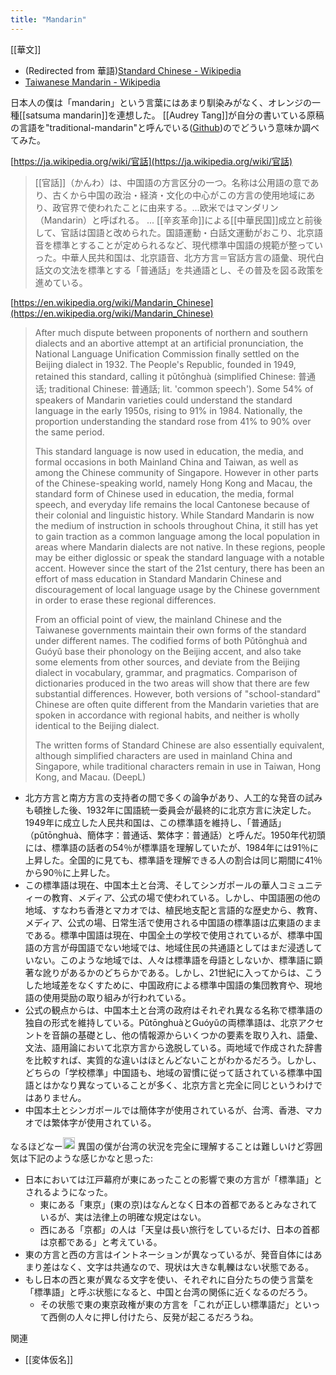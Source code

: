 ```yaml
---
title: "Mandarin"
---
```


[[華文]]
- (Redirected from 華語)[Standard Chinese - Wikipedia](https://en.wikipedia.org/wiki/Standard_Chinese)
- [Taiwanese Mandarin - Wikipedia](https://en.wikipedia.org/wiki/Taiwanese_Mandarin)

日本人の僕は「mandarin」という言葉にはあまり馴染みがなく、オレンジの一種[[satsuma mandarin]]を連想した。
[[Audrey Tang]]が自分の書いている原稿の言語を"traditional-mandarin"と呼んでいる([Github](https://github.com/pluralitybook/plurality/tree/main/contents/traditional-mandarin))のでどういう意味か調べてみた。

[https://ja.wikipedia.org/wiki/官話](https://ja.wikipedia.org/wiki/官話)
>  [[官話]]（かんわ）は、中国語の方言区分の一つ。名称は公用語の意であり、古くから中国の政治・経済・文化の中心がこの方言の使用地域にあり、政官界で使われたことに由来する。...欧米ではマンダリン（Mandarin）と呼ばれる。
>  ...
>  [[辛亥革命]]による[[中華民国]]成立と前後して、官話は国語と改められた。国語運動・白話文運動がおこり、北京語音を標準とすることが定められるなど、現代標準中国語の規範が整っていった。中華人民共和国は、北京語音、北方方言＝官話方言の語彙、現代白話文の文法を標準とする「普通話」を共通語とし、その普及を図る政策を進めている。

[https://en.wikipedia.org/wiki/Mandarin_Chinese](https://en.wikipedia.org/wiki/Mandarin_Chinese)
> After much dispute between proponents of northern and southern dialects and an abortive attempt at an artificial pronunciation, the National Language Unification Commission finally settled on the Beijing dialect in 1932. The People's Republic, founded in 1949, retained this standard, calling it pǔtōnghuà (simplified Chinese: 普通话; traditional Chinese: 普通話; lit. 'common speech'). Some 54% of speakers of Mandarin varieties could understand the standard language in the early 1950s, rising to 91% in 1984. Nationally, the proportion understanding the standard rose from 41% to 90% over the same period.
>
>  This standard language is now used in education, the media, and formal occasions in both Mainland China and Taiwan, as well as among the Chinese community of Singapore.
>   However in other parts of the Chinese-speaking world, namely Hong Kong and Macau, the standard form of Chinese used in education, the media, formal speech, and everyday life remains the local Cantonese because of their colonial and linguistic history. While Standard Mandarin is now the medium of instruction in schools throughout China, it still has yet to gain traction as a common language among the local population in areas where Mandarin dialects are not native. In these regions, people may be either diglossic or speak the standard language with a notable accent. However since the start of the 21st century, there has been an effort of mass education in Standard Mandarin Chinese and discouragement of local language usage by the Chinese government in order to erase these regional differences.
>
>  From an official point of view, the mainland Chinese and the Taiwanese governments maintain their own forms of the standard under different names. The codified forms of both Pǔtōnghuà and Guóyǔ base their phonology on the Beijing accent, and also take some elements from other sources, and deviate from the Beijing dialect in vocabulary, grammar, and pragmatics. Comparison of dictionaries produced in the two areas will show that there are few substantial differences. However, both versions of "school-standard" Chinese are often quite different from the Mandarin varieties that are spoken in accordance with regional habits, and neither is wholly identical to the Beijing dialect.
>
>  The written forms of Standard Chinese are also essentially equivalent, although simplified characters are used in mainland China and Singapore, while traditional characters remain in use in Taiwan, Hong Kong, and Macau.
(DeepL)
- 北方方言と南方方言の支持者の間で多くの論争があり、人工的な発音の試みも頓挫した後、1932年に国語統一委員会が最終的に北京方言に決定した。1949年に成立した人民共和国は、この標準語を維持し、「普通話」（pǔtōnghuà、簡体字：普通话、繁体字：普通話）と呼んだ。1950年代初頭には、標準語の話者の54％が標準語を理解していたが、1984年には91％に上昇した。全国的に見ても、標準語を理解できる人の割合は同じ期間に41％から90％に上昇した。
- この標準語は現在、中国本土と台湾、そしてシンガポールの華人コミュニティーの教育、メディア、公式の場で使われている。しかし、中国語圏の他の地域、すなわち香港とマカオでは、植民地支配と言語的な歴史から、教育、メディア、公式の場、日常生活で使用される中国語の標準語は広東語のままである。標準中国語は現在、中国全土の学校で使用されているが、標準中国語の方言が母国語でない地域では、地域住民の共通語としてはまだ浸透していない。このような地域では、人々は標準語を母語としないか、標準語に顕著な訛りがあるかのどちらかである。しかし、21世紀に入ってからは、こうした地域差をなくすために、中国政府による標準中国語の集団教育や、現地語の使用奨励の取り組みが行われている。
- 公式の観点からは、中国本土と台湾の政府はそれぞれ異なる名称で標準語の独自の形式を維持している。PǔtōnghuàとGuóyǔの両標準語は、北京アクセントを音韻の基礎とし、他の情報源からいくつかの要素を取り入れ、語彙、文法、語用論において北京方言から逸脱している。両地域で作成された辞書を比較すれば、実質的な違いはほとんどないことがわかるだろう。しかし、どちらの「学校標準」中国語も、地域の習慣に従って話されている標準中国語とはかなり異なっていることが多く、北京方言と完全に同じというわけではありません。
- 中国本土とシンガポールでは簡体字が使用されているが、台湾、香港、マカオでは繁体字が使用されている。

なるほどなー<img src='https://scrapbox.io/api/pages/nishio/nishio/icon' alt='nishio.icon' height="19.5"/>
異国の僕が台湾の状況を完全に理解することは難しいけど雰囲気は下記のような感じかなと思った:
- 日本においては江戸幕府が東にあったことの影響で東の方言が「標準語」とされるようになった。
    - 東にある「東京」(東の京)はなんとなく日本の首都であるとみなされているが、実は法律上の明確な規定はない。
    - 西にある「京都」の人は「天皇は長い旅行をしているだけ、日本の首都は京都である」と考えている。
- 東の方言と西の方言はイントネーションが異なっているが、発音自体にはあまり差はなく、文字は共通なので、現状は大きな軋轢はない状態である。
- もし日本の西と東が異なる文字を使い、それぞれに自分たちの使う言葉を「標準語」と呼ぶ状態になると、中国と台湾の関係に近くなるのだろう。
    - その状態で東の東京政権が東の方言を「これが正しい標準語だ」といって西側の人々に押し付けたら、反発が起こるだろうね。

関連
- [[変体仮名]]
